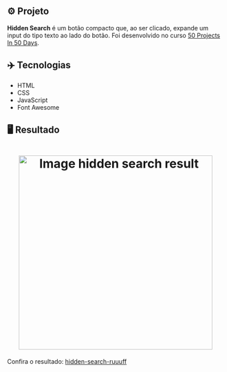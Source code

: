 ## ⚙️ Projeto
**Hidden Search** é um botão compacto que, ao ser clicado, expande um input do tipo texto ao lado do botão. Foi desenvolvido no curso <a href="https://www.udemy.com/share/103Pv2AEcYdFxQQXUH">50 Projects In 50 Days</a>.

## ✈️ Tecnologias
- HTML
- CSS
- JavaScript
- Font Awesome

## 🖥️ Resultado
<h1 align="center">
  <img alt="Image hidden search result" src="https://i.imgur.com/tib5JMA.png" width="450px"> 
</h1>
Confira o resultado: <a href="https://hidden-search-ruuuff.netlify.app">hidden-search-ruuuff</a>